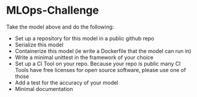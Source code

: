 # MLOps-Challenge

Take the model above and do the following:
* Set up a repository for this model in a public github repo
* Serialize this model
* Containerize this model (ie write a Dockerfile that the model can run in)
* Write a minimal unittest in the framework of your choice
* Set up a CI Tool on your repo. Because your repo is public many CI Tools have free licenses for open source software, please use one of those
* Add a test for the accuracy of your model
* Minimal documentation
